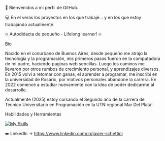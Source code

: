👋 Bienvenidos a mi perfil de GitHub.

💻 En el verás los proyectos en los que trabajé... y en los que estoy trabajando actualmente. 

🔥 Autodidacta de pequeño - Lifelong learner! 🔥

Bio 

Nacido en el conurbano de Buenos Aires, desde pequeño me atrajo la tecnología y la programación,
mis primeros pasos fueron en la computadora de mi padre, haciendo paginas web sencillas.
Luego los caminos me llevaron por otros rumbos de crecimiento personal, y aprendizajes diversos.
En 2015 volvi a retomar con ganas, el aprender a programar, me inscribí en la universidad de Rosario, por motivos personales abandone la carrera. 
En 2022 comencé a estudiar nuevamente con la idea de poder dedicarme al desarrollo.

Actualmente (2025) estoy cursando el Segundo año de la carrera de Técnico Universitario en Programación en la UTN regional Mar Del Plata!

Habilidades y Herramientas

[![My Skills](https://skillicons.dev/icons?i=java,spring,git,ts,html,css,angular,postman,mysql)](https://skillicons.dev)

➡️ LinkedIn -> https://www.linkedin.com/in/javier-schettini
